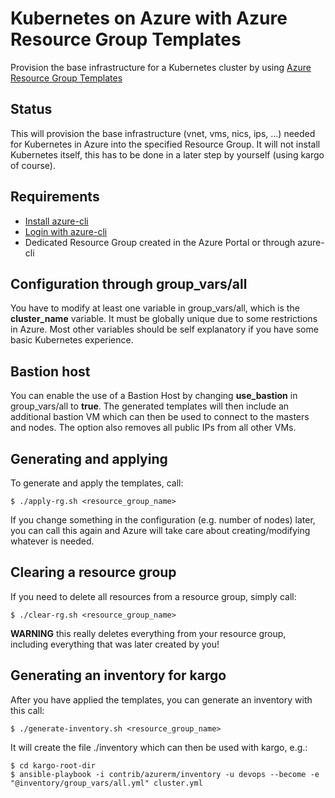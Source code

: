 # Kubernetes on Azure with Azure Resource Group Templates

Provision the base infrastructure for a Kubernetes cluster by using [Azure Resource Group Templates](https://docs.microsoft.com/en-us/azure/azure-resource-manager/resource-group-authoring-templates)

## Status

This will provision the base infrastructure (vnet, vms, nics, ips, ...) needed for Kubernetes in Azure into the specified
Resource Group. It will not install Kubernetes itself, this has to be done in a later step by yourself (using kargo of course).

## Requirements

- [Install azure-cli](https://docs.microsoft.com/en-us/azure/xplat-cli-install)
- [Login with azure-cli](https://docs.microsoft.com/en-us/azure/xplat-cli-connect)
- Dedicated Resource Group created in the Azure Portal or through azure-cli

## Configuration through group_vars/all

You have to modify at least one variable in group_vars/all, which is the **cluster_name** variable. It must be globally
unique due to some restrictions in Azure. Most other variables should be self explanatory if you have some basic Kubernetes
experience.

## Bastion host

You can enable the use of a Bastion Host by changing **use_bastion** in group_vars/all to **true**. The generated
templates will then include an additional bastion VM which can then be used to connect to the masters and nodes. The option
also removes all public IPs from all other VMs. 

## Generating and applying

To generate and apply the templates, call:

```shell
$ ./apply-rg.sh <resource_group_name>
```

If you change something in the configuration (e.g. number of nodes) later, you can call this again and Azure will
take care about creating/modifying whatever is needed.

## Clearing a resource group

If you need to delete all resources from a resource group, simply call:

```shell
$ ./clear-rg.sh <resource_group_name>
```

**WARNING** this really deletes everything from your resource group, including everything that was later created by you!


## Generating an inventory for kargo

After you have applied the templates, you can generate an inventory with this call:

```shell
$ ./generate-inventory.sh <resource_group_name>
```

It will create the file ./inventory which can then be used with kargo, e.g.:

```shell
$ cd kargo-root-dir
$ ansible-playbook -i contrib/azurerm/inventory -u devops --become -e "@inventory/group_vars/all.yml" cluster.yml
```

